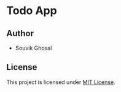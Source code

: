 # Todo App

## Author

- Souvik Ghosal

## License

This project is licensed under [MIT License](LICENSE).
